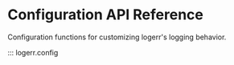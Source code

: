 # Configuration API Reference

Configuration functions for customizing logerr's logging behavior.

::: logerr.config